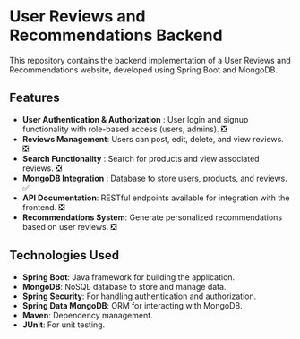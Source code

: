 # User Reviews and Recommendations Backend
This repository contains the backend implementation of a User Reviews and Recommendations website, developed using Spring Boot and MongoDB.

## Features
- **User Authentication & Authorization** : User login and signup functionality with role-based access (users, admins). ❎
- **Reviews Management**: Users can post, edit, delete, and view reviews. ❎
- **Search Functionality** : Search for products and view associated reviews. ❎
- **MongoDB Integration** : Database to store users, products, and reviews. ✅ 
- **API Documentation**: RESTful endpoints available for integration with the frontend. ❎
- **Recommendations System**: Generate personalized recommendations based on user reviews. ❎

## Technologies Used
- **Spring Boot**: Java framework for building the application.
- **MongoDB**: NoSQL database to store and manage data.
- **Spring Security**: For handling authentication and authorization.
- **Spring Data MongoDB**: ORM for interacting with MongoDB.
- **Maven**: Dependency management.
- **JUnit**: For unit testing.

